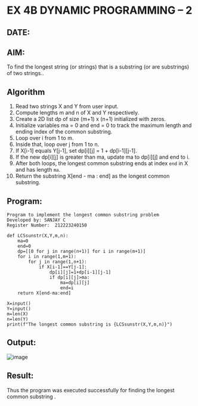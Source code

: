 # EX 4B DYNAMIC PROGRAMMING – 2
## DATE:
## AIM:
To find the longest string (or strings) that is a substring (or are substrings) of two strings..

## Algorithm

1. Read two strings X and Y from user input.
2. Compute lengths m and n of X and Y respectively.
3. Create a 2D list dp of size (m+1) x (n+1) initialized with zeros.
4. Initialize variables ma = 0 and end = 0 to track the maximum length and ending index of the common substring.
5. Loop over i from 1 to m.
6. Inside that, loop over j from 1 to n.
7. If X\[i-1] equals Y\[j-1], set dp\[i]\[j] = 1 + dp\[i-1]\[j-1].
8. If the new dp\[i]\[j] is greater than ma, update ma to dp\[i]\[j] and end to i.
9. After both loops, the longest common substring ends at index `end` in X and has length `ma`.
10. Return the substring X\[end - ma : end] as the longest common substring.

## Program:
```
Program to implement the longest common substring problem
Developed by: SANJAY C
Register Number:  212223240150
```
```PY
def LCSsunstr(X,Y,m,n):
    ma=0
    end=0
    dp=[[0 for j in range(n+1)] for i in range(m+1)]
    for i in range(1,m+1):
        for j in range(1,n+1):
            if X[i-1]==Y[j-1]:
                dp[i][j]=1+dp[i-1][j-1]
                if dp[i][j]>ma:
                    ma=dp[i][j]
                    end=i
    return X[end-ma:end]
        
X=input()
Y=input()
m=len(X)
n=len(Y)
print(f"The longest common substring is {LCSsunstr(X,Y,m,n)}")
```
## Output:

![image](https://github.com/user-attachments/assets/58d72ccf-be9c-485a-9d0e-51dbe8337c10)


## Result:
Thus the program was executed successfully for finding the longest common substring .
